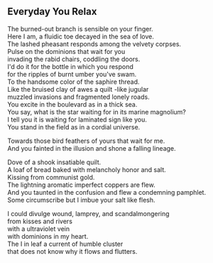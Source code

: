 Everyday You Relax
------------------
The burned-out branch is sensible on your finger.  
Here I am, a fluidic toe decayed in the sea of love.  
The lashed pheasant responds among the velvety corpses.  
Pulse on the dominions that wait for you  
invading the rabid chairs, coddling the doors.  
I'd do it for the bottle in which you respond  
for the ripples of burnt umber you've swam.  
To the handsome color of the saphire thread.  
Like the bruised clay of awes a quilt -like jugular  
muzzled invasions and fragmented lonely roads.  
You excite in the boulevard as in a thick sea.  
You say, what is the star waiting for in its marine magnolium?  
I tell you it is waiting for laminated sign like you.  
You stand in the field as in a cordial universe.  
  
Towards those bird feathers of yours that wait for me.  
And you fainted in the illusion and shone a falling lineage.  
  
Dove of a shook insatiable quilt.  
A loaf of bread baked with melancholy honor and salt.  
Kissing from communist gold.  
The lightning aromatic imperfect coppers are flew.  
And you taunted in the confusion and flew a condemning pamphlet.  
Some circumscribe but I imbue your salt like flesh.  
  
I could divulge wound, lamprey, and scandalmongering  
from kisses and rivers  
with a ultraviolet vein  
with dominions in my heart.  
The I in leaf a current of humble cluster  
that does not know why it flows and flutters.  
